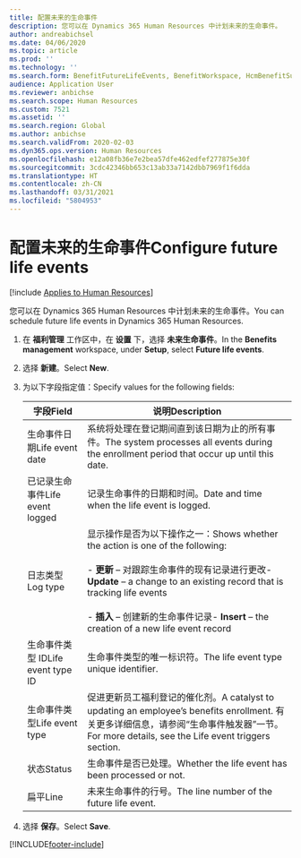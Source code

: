 ```yaml
---
title: 配置未来的生命事件
description: 您可以在 Dynamics 365 Human Resources 中计划未来的生命事件。
author: andreabichsel
ms.date: 04/06/2020
ms.topic: article
ms.prod: ''
ms.technology: ''
ms.search.form: BenefitFutureLifeEvents, BenefitWorkspace, HcmBenefitSummaryPart
audience: Application User
ms.reviewer: anbichse
ms.search.scope: Human Resources
ms.custom: 7521
ms.assetid: ''
ms.search.region: Global
ms.author: anbichse
ms.search.validFrom: 2020-02-03
ms.dyn365.ops.version: Human Resources
ms.openlocfilehash: e12a08fb36e7e2bea57dfe462edfef277875e30f
ms.sourcegitcommit: 3cdc42346bb653c13ab33a7142dbb7969f1f6dda
ms.translationtype: HT
ms.contentlocale: zh-CN
ms.lasthandoff: 03/31/2021
ms.locfileid: "5804953"
---
```

# <a name="configure-future-life-events"></a><span data-ttu-id="1472a-103">配置未来的生命事件</span><span class="sxs-lookup"><span data-stu-id="1472a-103">Configure future life events</span></span>

[!include [Applies to Human Resources](../includes/applies-to-hr.md)]

<span data-ttu-id="1472a-104">您可以在 Dynamics 365 Human Resources 中计划未来的生命事件。</span><span class="sxs-lookup"><span data-stu-id="1472a-104">You can schedule future life events in Dynamics 365 Human Resources.</span></span>

1. <span data-ttu-id="1472a-105">在 **福利管理** 工作区中，在 **设置** 下，选择 **未来生命事件**。</span><span class="sxs-lookup"><span data-stu-id="1472a-105">In the **Benefits management** workspace, under **Setup**, select **Future life events**.</span></span>

2. <span data-ttu-id="1472a-106">选择 **新建**。</span><span class="sxs-lookup"><span data-stu-id="1472a-106">Select **New**.</span></span>

3. <span data-ttu-id="1472a-107">为以下字段指定值：</span><span class="sxs-lookup"><span data-stu-id="1472a-107">Specify values for the following fields:</span></span>

   | <span data-ttu-id="1472a-108">字段</span><span class="sxs-lookup"><span data-stu-id="1472a-108">Field</span></span> | <span data-ttu-id="1472a-109">说明</span><span class="sxs-lookup"><span data-stu-id="1472a-109">Description</span></span> |
   | --- | --- |
   | <span data-ttu-id="1472a-110">生命事件日期</span><span class="sxs-lookup"><span data-stu-id="1472a-110">Life event date</span></span> | <span data-ttu-id="1472a-111">系统将处理在登记期间直到该日期为止的所有事件。</span><span class="sxs-lookup"><span data-stu-id="1472a-111">The system processes all events during the enrollment period that occur up until this date.</span></span> |
   | <span data-ttu-id="1472a-112">已记录生命事件</span><span class="sxs-lookup"><span data-stu-id="1472a-112">Life event logged</span></span> | <span data-ttu-id="1472a-113">记录生命事件的日期和时间。</span><span class="sxs-lookup"><span data-stu-id="1472a-113">Date and time when the life event is logged.</span></span> |
   | <span data-ttu-id="1472a-114">日志类型</span><span class="sxs-lookup"><span data-stu-id="1472a-114">Log type</span></span> | <span data-ttu-id="1472a-115">显示操作是否为以下操作之一：</span><span class="sxs-lookup"><span data-stu-id="1472a-115">Shows whether the action is one of the following:</span></span></br></br><span data-ttu-id="1472a-116">- **更新** – 对跟踪生命事件的现有记录进行更改</span><span class="sxs-lookup"><span data-stu-id="1472a-116">- **Update** – a change to an existing record that is tracking life events</span></span></br></br><span data-ttu-id="1472a-117">- **插入** – 创建新的生命事件记录</span><span class="sxs-lookup"><span data-stu-id="1472a-117">- **Insert** – the creation of a new life event record</span></span> |
   | <span data-ttu-id="1472a-118">生命事件类型 ID</span><span class="sxs-lookup"><span data-stu-id="1472a-118">Life event type ID</span></span> | <span data-ttu-id="1472a-119">生命事件类型的唯一标识符。</span><span class="sxs-lookup"><span data-stu-id="1472a-119">The life event type unique identifier.</span></span> |
   | <span data-ttu-id="1472a-120">生命事件类型</span><span class="sxs-lookup"><span data-stu-id="1472a-120">Life event type</span></span> | <span data-ttu-id="1472a-121">促进更新员工福利登记的催化剂。</span><span class="sxs-lookup"><span data-stu-id="1472a-121">A catalyst to updating an employee’s benefits enrollment.</span></span> <span data-ttu-id="1472a-122">有关更多详细信息，请参阅“生命事件触发器”一节。</span><span class="sxs-lookup"><span data-stu-id="1472a-122">For more details, see the Life event triggers section.</span></span> |
   | <span data-ttu-id="1472a-123">状态</span><span class="sxs-lookup"><span data-stu-id="1472a-123">Status</span></span> | <span data-ttu-id="1472a-124">生命事件是否已处理。</span><span class="sxs-lookup"><span data-stu-id="1472a-124">Whether the life event has been processed or not.</span></span> |
   | <span data-ttu-id="1472a-125">扁平</span><span class="sxs-lookup"><span data-stu-id="1472a-125">Line</span></span> | <span data-ttu-id="1472a-126">未来生命事件的行号。</span><span class="sxs-lookup"><span data-stu-id="1472a-126">The line number of the future life event.</span></span> |

4. <span data-ttu-id="1472a-127">选择 **保存**。</span><span class="sxs-lookup"><span data-stu-id="1472a-127">Select **Save**.</span></span> 


[!INCLUDE[footer-include](../includes/footer-banner.md)]